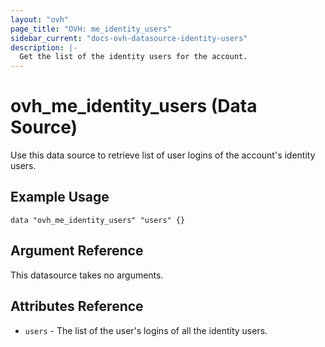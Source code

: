 ```yaml
---
layout: "ovh"
page_title: "OVH: me_identity_users"
sidebar_current: "docs-ovh-datasource-identity-users"
description: |-
  Get the list of the identity users for the account.
---
```


# ovh_me_identity_users (Data Source)

Use this data source to retrieve list of user logins of the account's identity users.

## Example Usage

```hcl
data "ovh_me_identity_users" "users" {}
```

## Argument Reference

This datasource takes no arguments.

## Attributes Reference

* `users` - The list of the user's logins of all the identity users.
